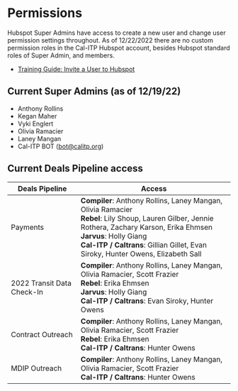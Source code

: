 # Permissions

Hubspot Super Admins have access to create a new user and change user permission settings throughout. As of 12/22/2022 there are no custom permission roles in the Cal-ITP Hubspot account, besides Hubspot standard roles of Super Admin, and members.

- [Training Guide: Invite a User to Hubspot](/admin/permissions/invite-a-user)

## Current Super Admins (as of 12/19/22)

- Anthony Rollins
- Kegan Maher
- Vyki Englert
- Olivia Ramacier
- Laney Mangan
- Cal-ITP BOT (bot@calitp.org)

## Current Deals Pipeline access

| Deals Pipeline | Access |
| ------- | --------------------------- |
| Payments | **Compiler**: Anthony Rollins, Laney Mangan, Olivia Ramacier<br> **Rebel**: Lily Shoup, Lauren Gilber, Jennie Rothera, Zachary Karson, Erika Ehmsen<br> **Jarvus**: Holly Giang<br> **Cal-ITP / Caltrans**: Gillian Gillet, Evan Siroky, Hunter Owens, Elizabeth Sall |
| 2022 Transit Data Check-In | **Compiler**: Anthony Rollins, Laney Mangan, Olivia Ramacier, Scott Frazier<br> **Rebel**: Erika Ehmsen<br> **Jarvus**: Holly Giang<br> **Cal-ITP / Caltrans**: Evan Siroky, Hunter Owens |
| Contract Outreach | **Compiler**: Anthony Rollins, Laney Mangan, Olivia Ramacier, Scott Frazier<br> **Rebel**: Erika Ehmsen<br> **Cal-ITP / Caltrans**: Hunter Owens |
| MDIP Outreach | **Compiler**: Anthony Rollins, Laney Mangan, Olivia Ramacier, Scott Frazier<br> **Cal-ITP / Caltrans**: Hunter Owens |
